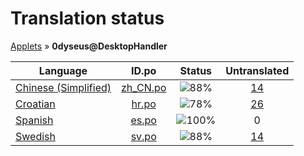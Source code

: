 # Translation status
[Applets](../../README.md) &#187; **0dyseus@DesktopHandler**

Language | ID.po | Status | Untranslated
---------|:--:|:------:|:-----------:
[Chinese (Simplified)](../../language-status/zh_CN.md) | [zh_CN.po](po/zh_CN.po) | ![88%](http://progressed.io/bar/88) | [14](untranslated-po/zh_CN.md)
[Croatian](../../language-status/hr.md) | [hr.po](po/hr.po) | ![78%](http://progressed.io/bar/78) | [26](untranslated-po/hr.md)
[Spanish](../../language-status/es.md) | [es.po](po/es.po) | ![100%](http://progressed.io/bar/100) | 0
[Swedish](../../language-status/sv.md) | [sv.po](po/sv.po) | ![88%](http://progressed.io/bar/88) | [14](untranslated-po/sv.md)

